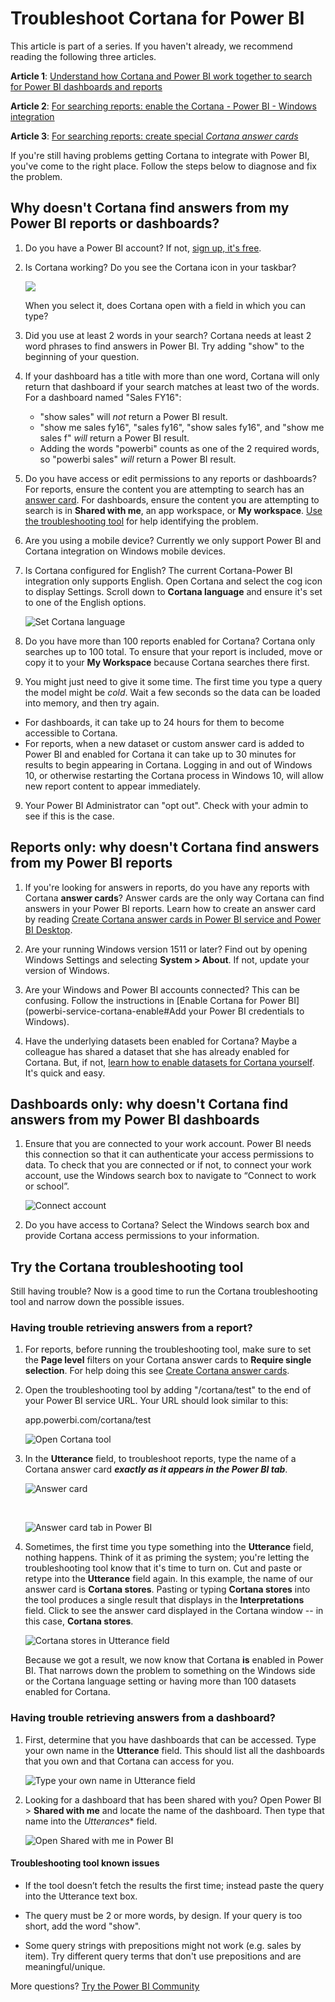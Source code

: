 ﻿<properties
   pageTitle="Troubleshoot Cortana for Power BI"
   description="If you're having trouble using Cortana with Power BI, try these suggestions. "
   services="powerbi"
   documentationCenter=""
   authors="mihart"  
   manager="erikre"
   editor=""/>

<tags
   ms.service="powerbi"
   ms.devlang="NA"
   ms.topic="article"
   ms.tgt_pltfrm="NA"
   ms.workload="powerbi"
   ms.date="08/30/2017"
   ms.author="mihart"/>


# Troubleshoot Cortana for Power BI

This article is part of a series. If you haven't already, we recommend reading the following three articles.

**Article 1**: [Understand how Cortana and Power BI work together to search for Power BI dashboards and reports](powerbi-service-cortana-intro.md)

**Article 2**: [For searching reports: enable the Cortana - Power BI - Windows integration](powerbi-service-cortana-enable.md)

**Article 3**: [For searching reports: create special *Cortana answer cards*](powerbi-service-cortana-desktop-entity-cards.md)

If you're still having problems getting Cortana to integrate with Power BI, you've come to the right place. Follow the steps below to diagnose and fix the problem.

## Why doesn't Cortana find answers from my Power BI reports or dashboards?

1.  Do you have a Power BI account?  If not, [sign up, it's free](powerbi-service-self-service-signup-for-power-bi.md).

2. Is Cortana working?  Do you see the Cortana icon in your taskbar?

    ![](media/powerbi-service-cortana-troubleshoot/power-bi-cortana-icon.png)

    When you select it, does Cortana open with a field in which you can type?

3.  Did you use at least 2 words in your search? Cortana needs at least 2 word phrases to find answers in Power BI. Try adding "show" to the beginning of your question. 

4. If your dashboard has a title with more than one word, Cortana will only return that dashboard if your search matches at least two of the words. For a dashboard named "Sales FY16": 

    - "show sales" will *not* return a Power BI result.   
    - "show me sales fy16", "sales fy16", "show sales fy16", and "show me sales f" *will* return a Power BI result.    
    - Adding the words "powerbi" counts as one of the 2 required words, so "powerbi sales" *will* return a Power BI result.

4. Do you have access or edit permissions to any reports or dashboards? For reports, ensure the content you are attempting to search has an [answer card](powerbi-service-cortana-desktop-entity-cards.md).  For dashboards, ensure the content you are attempting to search is in  **Shared with me**, an app workspace, or **My workspace**. [Use the troubleshooting tool](#try-the-cortana-troubleshooting-tool) for help identifying the problem.

4. Are you using a mobile device?  Currently we only support Power BI and Cortana integration on Windows mobile devices.

4.  Is Cortana configured for English?  The current Cortana-Power BI integration only supports English. Open Cortana and select the cog icon to display Settings. Scroll down to **Cortana language** and ensure it's set to one of the English options.

    ![Set Cortana language](media/powerbi-service-cortana-troubleshoot/power-bi-cortana-language.png)

5.  Do you have more than 100 reports enabled for Cortana?  Cortana only searches up to 100 total.  To ensure that your report is included, move or copy it to your **My Workspace** because Cortana searches there first.

6. You might just need to give it some time. The first time you type a query the model might be *cold*. Wait a few seconds so the data can be loaded into memory, and then try again. 
- For dashboards, it can take up to 24 hours for them to become accessible to Cortana.    
- For reports, when a new dataset or custom answer card is added to Power BI and enabled for Cortana it can take up to 30 minutes for results to begin appearing in Cortana. Logging in and out of Windows 10, or otherwise restarting the Cortana process in Windows 10, will allow new report content to appear immediately.  

9. Your Power BI Administrator can "opt out". Check with your admin to see if this is the case.

##    Reports only: why doesn't Cortana find answers from my Power BI reports

1.  If you're looking for answers in reports, do you have any reports with Cortana **answer cards**? Answer cards are the only way Cortana can find answers in your Power BI reports.  Learn how to create an answer card by reading [Create Cortana answer cards in Power BI service and Power BI Desktop](powerbi-service-cortana-desktop-entity-cards.md).
 
2.  Are your running Windows version 1511 or later?  Find out by opening Windows Settings and selecting **System > About**. If not, update your version of Windows.

3. Are your Windows and Power BI accounts connected? This can be confusing. Follow the instructions in [Enable Cortana for Power BI](powerbi-service-cortana-enable#Add your Power BI credentials to Windows).

4.  Have the underlying datasets been enabled for Cortana? Maybe a colleague has shared a dataset that she has already enabled for Cortana. But, if not, [learn how to enable datasets for Cortana yourself](powerbi-service-cortana-enable.md). It's quick and easy.

##    Dashboards only: why doesn't Cortana find answers from my Power BI dashboards

1. Ensure that you are connected to your work account. Power BI needs this connection so that it can authenticate your access permissions to data. To check that you are connected or if not, to connect your work account, use the Windows search box to navigate to “Connect to work or school”.  

    ![Connect account](media/powerbi-service-cortana-troubleshoot/power-bi-cortana-connect.png)

3. Do you have access to Cortana? Select the Windows search box and provide Cortana access permissions to your information.

## Try the Cortana troubleshooting tool
Still having trouble?  Now is a good time to run the Cortana troubleshooting tool and narrow down the possible issues. 

###    Having trouble retrieving answers from a report?

1. For reports, before running the troubleshooting tool, make sure to set the **Page level** filters on your Cortana answer cards to **Require single selection**. For help doing this see [Create Cortana answer cards](powerbi-service-cortana-desktop-entity-cards.md).

2.  Open the troubleshooting tool by adding "/cortana/test" to the end of your Power BI service URL. Your URL should look similar to this:

    app.powerbi.com/cortana/test

    ![Open Cortana tool](media/powerbi-service-cortana-troubleshoot/power-bi-cortana-tool2.png)

3.  In the **Utterance** field, to troubleshoot reports, type the name of a Cortana answer card ***exactly as it appears in the Power BI tab***.

    ![Answer card](media/powerbi-service-cortana-troubleshoot/power-bi-answer-card-new.png)

    </br>

    ![Answer card tab in Power BI](media/powerbi-service-cortana-troubleshoot/power-bi-answer-card2.png)

4.  Sometimes, the first time you type something into the **Utterance** field, nothing happens. Think of it as priming the system; you're letting the troubleshooting tool know that it's time to turn on. Cut and paste or retype into the **Utterance** field again. In this example, the name of our answer card is **Cortana stores**. Pasting or typing **Cortana stores** into the tool produces a single result that displays in the **Interpretations** field. Click to see the answer card displayed in the Cortana window -- in this case, **Cortana stores**.

    ![Cortana stores in Utterance field](media/powerbi-service-cortana-troubleshoot/power-bi-utterance.png)

    Because we got a result, we now know that Cortana **is** enabled in Power BI. That narrows down the problem to something on the Windows side or the Cortana language setting or having more than 100 datasets enabled for Cortana.

###    Having trouble retrieving answers from a dashboard?

1. First, determine that you have dashboards that can be accessed. Type your own name in the **Utterance** field.  This should list all the dashboards that you own and that Cortana can access for you.

    ![Type your own name in Utterance field](media/powerbi-service-cortana-troubleshoot/power-bi-cortana-name.png)

2. Looking for a dashboard that has been shared with you?  Open Power BI > **Shared with me** and locate the name of the dashboard.  Then type that name into the *Utterances** field. 

    ![Open Shared with me in Power BI](media/powerbi-service-cortana-troubleshoot/power-bi-cortana-shared-with-me.png)


####  Troubleshooting tool known issues

- If the tool doesn’t fetch the results the first time; instead paste the query into the Utterance text box.

- The query must be 2 or more words, by design.  If your query is too short, add the word "show".

- Some query strings with prepositions might not work (e.g. sales by item). Try different query terms that don't use prepositions and are meaningful/unique.

More questions? [Try the Power BI Community](http://community.powerbi.com/)
